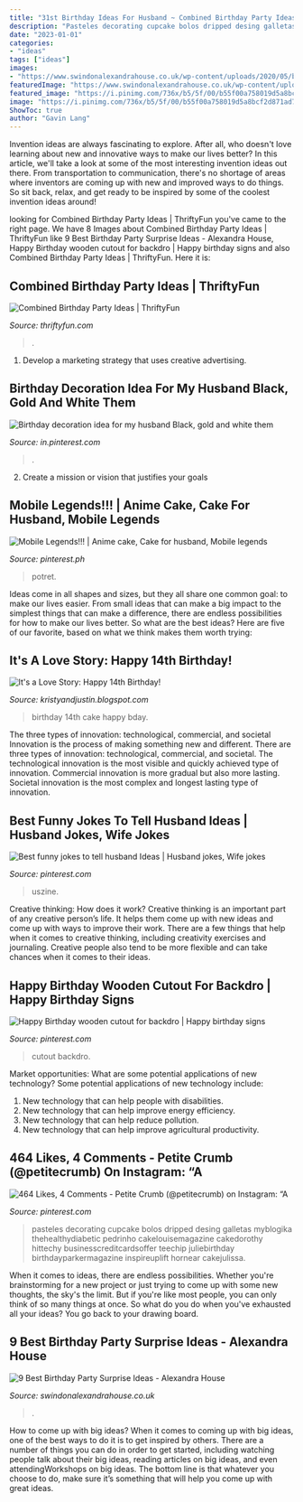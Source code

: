 ```yaml
---
title: "31st Birthday Ideas For Husband ~ Combined Birthday Party Ideas"
description: "Pasteles decorating cupcake bolos dripped desing galletas myblogika thehealthydiabetic pedrinho cakelouisemagazine cakedorothy hittechy businesscreditcardsoffer teechip juliebirthday birthdayparkermagazine inspireuplift hornear cakejulissa"
date: "2023-01-01"
categories:
- "ideas"
tags: ["ideas"]
images:
- "https://www.swindonalexandrahouse.co.uk/wp-content/uploads/2020/05/birthday-party-surprise-ideas-scaled.jpg"
featuredImage: "https://www.swindonalexandrahouse.co.uk/wp-content/uploads/2020/05/birthday-party-surprise-ideas-scaled.jpg"
featured_image: "https://i.pinimg.com/736x/b5/5f/00/b55f00a758019d5a8bcf2d871ad7c95c.jpg"
image: "https://i.pinimg.com/736x/b5/5f/00/b55f00a758019d5a8bcf2d871ad7c95c.jpg"
ShowToc: true
author: "Gavin Lang"
---
```



Invention ideas are always fascinating to explore. After all, who doesn't love learning about new and innovative ways to make our lives better? In this article, we'll take a look at some of the most interesting invention ideas out there. From transportation to communication, there's no shortage of areas where inventors are coming up with new and improved ways to do things. So sit back, relax, and get ready to be inspired by some of the coolest invention ideas around!

	

		
looking for Combined Birthday Party Ideas | ThriftyFun you've came to the right page. We have 8 Images about Combined Birthday Party Ideas | ThriftyFun like 9 Best Birthday Party Surprise Ideas - Alexandra House, Happy Birthday wooden cutout for backdro | Happy birthday signs and also Combined Birthday Party Ideas | ThriftyFun. Here it is:
		
    
## Combined Birthday Party Ideas | ThriftyFun

<img loading=lazy src="https://img.thrfun.com/img/089/654/combined_birthday_party_l.jpg" onerror="this.onerror=null;this.src='https://tse3.mm.bing.net/th?id=OIP._LXHB7kXufpmoSaAMqLgmwHaLH&amp;pid=15.1';" alt="Combined Birthday Party Ideas | ThriftyFun">

_Source: thriftyfun.com_

>. 

	

1. Develop a marketing strategy that uses creative advertising.

    
## Birthday Decoration Idea For My Husband Black, Gold And White Them

<img loading=lazy src="https://i.pinimg.com/736x/ee/d3/e6/eed3e6a18a51ae6ef93db22267e77cc1.jpg" onerror="this.onerror=null;this.src='https://tse4.mm.bing.net/th?id=OIP.I0dTuo-Qv7IBu03O_q-MQgHaJ3&amp;pid=15.1';" alt="Birthday decoration idea for my husband Black, gold and white them">

_Source: in.pinterest.com_

>. 

	

2. Create a mission or vision that justifies your goals

    
## Mobile Legends!!! | Anime Cake, Cake For Husband, Mobile Legends

<img loading=lazy src="https://i.pinimg.com/736x/34/30/1b/34301b0f22737383a590c0d703423da6.jpg" onerror="this.onerror=null;this.src='https://tse1.mm.bing.net/th?id=OIP.f4RjVwozd10CpsDYUSk8AQHaJ3&amp;pid=15.1';" alt="Mobile Legends!!! | Anime cake, Cake for husband, Mobile legends">

_Source: pinterest.ph_

>potret. 

	

Ideas come in all shapes and sizes, but they all share one common goal: to make our lives easier. From small ideas that can make a big impact to the simplest things that can make a difference, there are endless possibilities for how to make our lives better. So what are the best ideas? Here are five of our favorite, based on what we think makes them worth trying: 

    
## It&#039;s A Love Story: Happy 14th Birthday!

<img loading=lazy src="http://3.bp.blogspot.com/_trm143UjyOo/S60Nqdou0-I/AAAAAAAACg8/itROPoiSmPA/s1600/Tateym+097.JPG" onerror="this.onerror=null;this.src='https://tse3.mm.bing.net/th?id=OIP.QsP_mAaTjMalVOD5Hfy-dAHaLE&amp;pid=15.1';" alt="It&#039;s a Love Story: Happy 14th Birthday!">

_Source: kristyandjustin.blogspot.com_

>birthday 14th cake happy bday. 

	

The three types of innovation: technological, commercial, and societal
Innovation is the process of making something new and different. There are three types of innovation: technological, commercial, and societal. The technological innovation is the most visible and quickly achieved type of innovation. Commercial innovation is more gradual but also more lasting. Societal innovation is the most complex and longest lasting type of innovation.

    
## Best Funny Jokes To Tell Husband Ideas | Husband Jokes, Wife Jokes

<img loading=lazy src="https://i.pinimg.com/736x/83/ee/5b/83ee5b19b1f74cc47caf6693980be18a.jpg" onerror="this.onerror=null;this.src='https://tse4.mm.bing.net/th?id=OIP.LQjwc0dLjJadmdNUgYdrEwAAAA&amp;pid=15.1';" alt="Best funny jokes to tell husband Ideas | Husband jokes, Wife jokes">

_Source: pinterest.com_

>uszine. 

	

Creative thinking: How does it work?
Creative thinking is an important part of any creative person’s life. It helps them come up with new ideas and come up with ways to improve their work. There are a few things that help when it comes to creative thinking, including creativity exercises and journaling. Creative people also tend to be more flexible and can take chances when it comes to their ideas.

    
## Happy Birthday Wooden Cutout For Backdro | Happy Birthday Signs

<img loading=lazy src="https://i.pinimg.com/736x/b5/5f/00/b55f00a758019d5a8bcf2d871ad7c95c.jpg" onerror="this.onerror=null;this.src='https://tse2.mm.bing.net/th?id=OIP.HTdNsmpOjMJp381ZPGjc0QHaJ4&amp;pid=15.1';" alt="Happy Birthday wooden cutout for backdro | Happy birthday signs">

_Source: pinterest.com_

>cutout backdro. 

	

Market opportunities: What are some potential applications of new technology?
Some potential applications of new technology include: 
1. New technology that can help people with disabilities. 
2. New technology that can help improve energy efficiency. 
3. New technology that can help reduce pollution. 
4. New technology that can help improve agricultural productivity.

    
## 464 Likes, 4 Comments - Petite Crumb (@petitecrumb) On Instagram: “A

<img loading=lazy src="https://i.pinimg.com/736x/cb/94/47/cb9447c164cf0349269dc78054d07563.jpg" onerror="this.onerror=null;this.src='https://tse4.mm.bing.net/th?id=OIP.cHymJR3Ps_irLXWeiU7GwwAAAA&amp;pid=15.1';" alt="464 Likes, 4 Comments - Petite Crumb (@petitecrumb) on Instagram: “A">

_Source: pinterest.com_

>pasteles decorating cupcake bolos dripped desing galletas myblogika thehealthydiabetic pedrinho cakelouisemagazine cakedorothy hittechy businesscreditcardsoffer teechip juliebirthday birthdayparkermagazine inspireuplift hornear cakejulissa. 

	

When it comes to ideas, there are endless possibilities. Whether you're brainstorming for a new project or just trying to come up with some new thoughts, the sky's the limit. But if you're like most people, you can only think of so many things at once. So what do you do when you've exhausted all your ideas? You go back to your drawing board.

    
## 9 Best Birthday Party Surprise Ideas - Alexandra House

<img loading=lazy src="https://www.swindonalexandrahouse.co.uk/wp-content/uploads/2020/05/birthday-party-surprise-ideas-scaled.jpg" onerror="this.onerror=null;this.src='https://tse2.mm.bing.net/th?id=OIP.lULuI4icBXvznP3Yk5OOqgHaE8&amp;pid=15.1';" alt="9 Best Birthday Party Surprise Ideas - Alexandra House">

_Source: swindonalexandrahouse.co.uk_

>. 

	

How to come up with big ideas?
When it comes to coming up with big ideas, one of the best ways to do it is to get inspired by others. There are a number of things you can do in order to get started, including watching people talk about their big ideas, reading articles on big ideas, and even attendingWorkshops on big ideas. The bottom line is that whatever you choose to do, make sure it’s something that will help you come up with great ideas.

